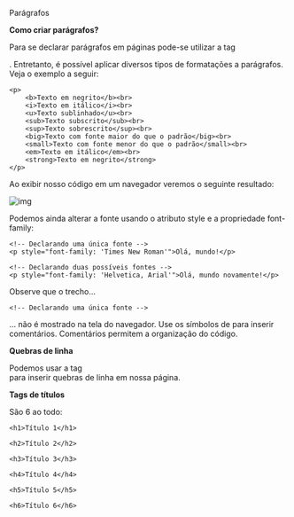 Parágrafos

**Como criar parágrafos?**

Para se declarar parágrafos em páginas pode-se utilizar a tag <p>. Entretanto, é possível aplicar diversos tipos de formatações a parágrafos. Veja o exemplo a seguir:

```
<p>    
    <b>Texto em negrito</b><br>
    <i>Texto em itálico</i><br>
    <u>Texto sublinhado</u><br>
    <sub>Texto subscrito</sub><br>
    <sup>Texto sobrescrito</sup><br>
    <big>Texto com fonte maior do que o padrão</big><br>
    <small>Texto com fonte menor do que o padrão</small><br>
    <em>Texto em itálico</em><br>
    <strong>Texto em negrito</strong>
</p>
```

Ao exibir nosso código em um navegador veremos o seguinte resultado:

![img](https://img-c.udemycdn.com/redactor/raw/2018-04-03_13-24-49-baa1faa6ff4ed0b49d1e52f9d71153e7.jpg)



Podemos ainda alterar a fonte usando o atributo style e a propriedade font-family:

```
<!-- Declarando uma única fonte -->
<p style="font-family: 'Times New Roman'">Olá, mundo!</p>

<!-- Declarando duas possíveis fontes -->
<p style="font-family: 'Helvetica, Arial'">Olá, mundo novamente!</p>
```



Observe que o trecho...

```
<!-- Declarando uma única fonte -->
```

... não é mostrado na tela do navegador. Use os símbolos de <!-- e --> para inserir comentários. Comentários permitem a organização do código.



**Quebras de linha**

Podemos usar a tag <br> para inserir quebras de linha em nossa página.



**Tags de títulos**

São 6 ao todo:

```
<h1>Título 1</h1>

<h2>Título 2</h2>

<h3>Título 3</h3>

<h4>Título 4</h4>

<h5>Título 5</h5>

<h6>Título 6</h6>
```